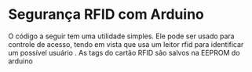 # Segurança RFID com Arduino


O código a seguir tem  uma  utilidade simples. Ele pode ser usado para controle de acesso, tendo em vista que usa um leitor rfid para identificar  um possível usuário . As tags do cartão RFID são salvos na EEPROM  do arduino
